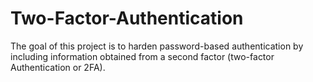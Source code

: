 # Two-Factor-Authentication

The goal of this project is to harden password-based authentication by including information obtained from a second factor (two-factor Authentication or 2FA).